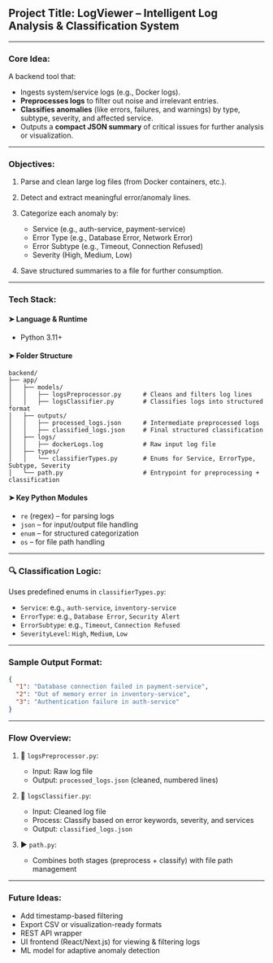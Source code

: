 
## **Project Title:** LogViewer – Intelligent Log Analysis & Classification System

---

### **Core Idea:**

A backend tool that:

* Ingests system/service logs (e.g., Docker logs).
* **Preprocesses logs** to filter out noise and irrelevant entries.
* **Classifies anomalies** (like errors, failures, and warnings) by type, subtype, severity, and affected service.
* Outputs a **compact JSON summary** of critical issues for further analysis or visualization.

---

### **Objectives:**

1. Parse and clean large log files (from Docker containers, etc.).
2. Detect and extract meaningful error/anomaly lines.
3. Categorize each anomaly by:

   * Service (e.g., auth-service, payment-service)
   * Error Type (e.g., Database Error, Network Error)
   * Error Subtype (e.g., Timeout, Connection Refused)
   * Severity (High, Medium, Low)
4. Save structured summaries to a file for further consumption.

---

### **Tech Stack:**

#### ➤ **Language & Runtime**

* Python 3.11+

#### ➤ **Folder Structure**

```
backend/
├── app/
│   ├── models/
│   │   ├── logsPreprocessor.py      # Cleans and filters log lines
│   │   ├── logsClassifier.py        # Classifies logs into structured format
│   ├── outputs/
│   │   ├── processed_logs.json      # Intermediate preprocessed logs
│   │   ├── classified_logs.json     # Final structured classification
│   ├── logs/
│   │   ├── dockerLogs.log           # Raw input log file
│   ├── types/
│   │   └── classifierTypes.py       # Enums for Service, ErrorType, Subtype, Severity
│   └── path.py                      # Entrypoint for preprocessing + classification
```

#### ➤ **Key Python Modules**

* `re` (regex) – for parsing logs
* `json` – for input/output file handling
* `enum` – for structured categorization
* `os` – for file path handling

---

### 🔍 **Classification Logic:**

Uses predefined enums in `classifierTypes.py`:

* `Service`: e.g., `auth-service`, `inventory-service`
* `ErrorType`: e.g., `Database Error`, `Security Alert`
* `ErrorSubtype`: e.g., `Timeout`, `Connection Refused`
* `SeverityLevel`: `High`, `Medium`, `Low`

---

### **Sample Output Format:**

```json
{
  "1": "Database connection failed in payment-service",
  "2": "Out of memory error in inventory-service",
  "3": "Authentication failure in auth-service"
}
```

---

### **Flow Overview:**

1. 🔁 `logsPreprocessor.py`:

   * Input: Raw log file
   * Output: `processed_logs.json` (cleaned, numbered lines)

2. 🎯 `logsClassifier.py`:

   * Input: Cleaned log file
   * Process: Classify based on error keywords, severity, and services
   * Output: `classified_logs.json`

3. ▶️ `path.py`:

   * Combines both stages (preprocess + classify) with file path management

---

### **Future Ideas:**

* Add timestamp-based filtering
* Export CSV or visualization-ready formats
* REST API wrapper
* UI frontend (React/Next.js) for viewing & filtering logs
* ML model for adaptive anomaly detection
